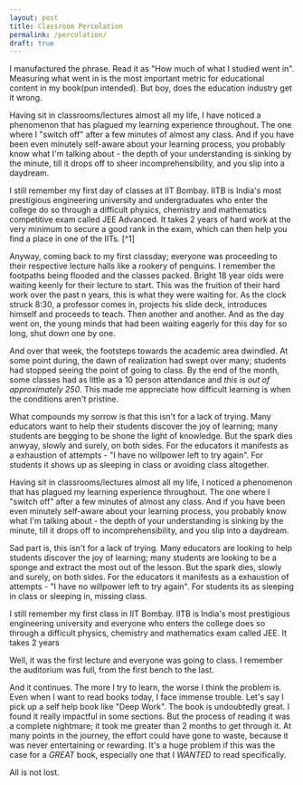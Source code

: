 ```yaml
---
layout: post
title: Classroom Percolation
permalink: /percolation/
draft: true
---
```


I manufactured the phrase. Read it as "How much of what I studied went in". Measuring what went in is the most important metric for educational content in my book(pun intended). But boy, does the education industry get it wrong.

Having sit in classrooms/lectures almost all my life, I have noticed a phenomenon that has plagued my learning experience throughout. The one where I "switch off" after a few minutes of almost any class. And if you have been even minutely self-aware about your learning process, you probably know what I'm talking about - the depth of your understanding is sinking by the minute, till it drops off to sheer incomprehensibility, and you slip into a daydream.

I still remember my first day of classes at IIT Bombay. IITB is India's most prestigious engineering university and undergraduates who enter the college do so through a difficult physics, chemistry and mathematics competitive exam called JEE Advanced. It takes 2 years of hard work at the very minimum to secure a good rank in the exam, which can then help you find a place in one of the IITs. [^1]

Anyway, coming back to my first classday; everyone was proceeding to their respective lecture halls like a rookery of penguins. I remember the footpaths being flooded and the classes packed. Bright 18 year olds were waiting keenly for their lecture to start. This was the fruition of their hard work over the past n years, this is what they were waiting for. As the clock struck 8:30, a professor comes in, projects his slide deck, introduces himself and proceeds to teach. Then another and another. And as the day went on, the young minds that had been waiting eagerly for this day for so long, shut down one by one.

And over that week, the footsteps towards the academic area dwindled. At some point during, the dawn of realization had swept over many; students had stopped seeing the point of going to class. By the end of the month, some classes had as little as a 10 person attendance and *this is out of approximately 250*. This made me appreciate how difficult learning is when the conditions aren't pristine.

What compounds my sorrow is that this isn't for a lack of trying. Many educators want to help their students discover the joy of learning; many students are begging to be shone the light of knowledge. But the spark dies anwyay, slowly and surely, on both sides. For the educators it manifests as a exhaustion of attempts - "I have no willpower left to try again". For students it shows up as sleeping in class or avoiding class altogether.

Having sit in classrooms/lectures almost all my life, I noticed a phenomenon that has plagued my learning experience throughout. The one where I "switch off" after a few minutes of almost any class. And if you have been even minutely self-aware about your learning process, you probably know what I'm talking about - the depth of your understanding is sinking by the minute, till it drops off to incomprehensibility, and you slip into a daydream.

Sad part is, this isn't for a lack of trying. Many educators are looking to help students discover the joy of learning; many students are looking to be a sponge and extract the most out of the lesson. But the spark dies, slowly and surely, on both sides. For the educators it manifests as a exhaustion of attempts - "I have no willpower left to try again". For students its as sleeping in class or sleeping in, missing class.

I still remember my first class in IIT Bombay. IITB is India's most prestigious engineering university and everyone who enters the college does so through a difficult physics, chemistry and mathematics exam called JEE. It takes 2 years

Well, it was the first lecture and everyone was going to class. I remember the auditorium was full, from the first bench to the last.

And it continues. The more I try to learn, the worse I think the problem is. Even when I want to read books today, I face immense trouble. Let's say I pick up a self help book like "Deep Work". The book is undoubtedly great. I found it really impactful in some sections. But the process of reading it was a complete nightmare; it took me greater than 2 months to get through it. At many points in the journey, the effort could have gone to waste, because it was never entertaining or rewarding. It's a huge problem if this was the case for a *GREAT* book, especially one that I *WANTED* to read specifically.



All is not lost. 

